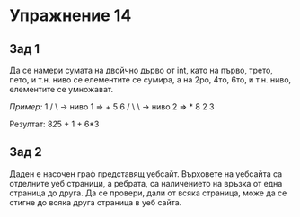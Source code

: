 Упражнение 14
===

Зад 1
---
Да се намери сумата на двойчно дърво от int, като на първо, трето, пето, и т.н. ниво се елементите се сумира, а на 2ро, 4то, 6то, и т.н. ниво, елементите се умножават.

*Пример:*
    1
   / \      -> ниво 1 => +
  5   6
 / \   \    -> ниво 2 => *
8   2   3

Резултат: 8*2*5 + 1 + 6*3

Зад 2
---
Даден е насочен граф представящ уебсайт. Върховете на уебсайта са отделните уеб страници, а ребрата, са наличението на връзка от една страница до друга.
Да се провери, дали от всяка страница, може да се стигне до всяка друга страница в уеб сайта.


